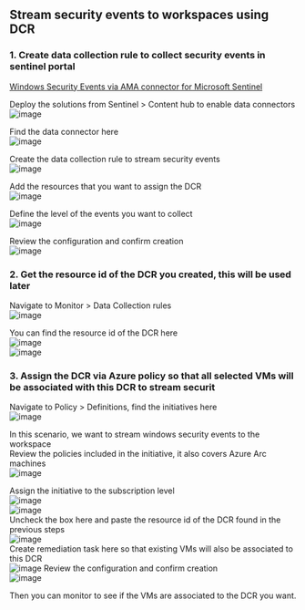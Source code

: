 ## Stream security events to workspaces using DCR 

### 1. Create data collection rule to collect security events in sentinel portal
[Windows Security Events via AMA connector for Microsoft Sentinel](https://learn.microsoft.com/en-us/azure/sentinel/data-connectors/windows-security-events-via-ama)

Deploy the solutions from Sentinel > Content hub to enable data connectors <br>
![image](https://github.com/guguji666666/GJS-Sentinel-Tips/assets/96930989/e58dcfba-49b9-4f76-bf8c-a87b6d04677d)

Find the data connector here <br>
![image](https://github.com/guguji666666/GJS-Sentinel-Tips/assets/96930989/5d84d0a2-f00a-433b-9f9f-9873c60a5929)

Create the data collection rule to stream security events <br>
![image](https://github.com/guguji666666/GJS-Sentinel-Tips/assets/96930989/ca9128cb-80b4-47a8-bafd-bb86c6b45938)

Add the resources that you want to assign the DCR <br>
![image](https://github.com/guguji666666/GJS-Sentinel-Tips/assets/96930989/cbd38b1b-f4a1-42a6-8b26-de5dc5006515)

Define the level of the events you want to collect <br>
![image](https://github.com/guguji666666/GJS-Sentinel-Tips/assets/96930989/c10902a2-4900-4670-b19a-742eb33d442a)

Review the configuration and confirm creation <br>
![image](https://github.com/guguji666666/GJS-Sentinel-Tips/assets/96930989/ca064f89-c8b3-418a-841b-e18ca1739d89)

### 2. Get the resource id of the DCR you created, this will be used later <br>

Navigate to Monitor > Data Collection rules <br>
![image](https://github.com/guguji666666/GJS-Sentinel-Tips/assets/96930989/d223185c-2d91-4a1c-811c-aedad79f9fbd)

You can find the resource id of the DCR here <br>
![image](https://github.com/guguji666666/GJS-Sentinel-Tips/assets/96930989/20c1f6e3-60b2-4a4e-8a2e-d11a78d269a6) <br>
![image](https://github.com/guguji666666/GJS-Sentinel-Tips/assets/96930989/eb9d4141-6f51-456c-b8bf-29c54004f78b)

### 3. Assign the DCR via Azure policy so that all selected VMs will be associated with this DCR to stream securit

Navigate to Policy > Definitions, find the initiatives here <br>
![image](https://github.com/guguji666666/GJS-Sentinel-Tips/assets/96930989/88dd8ddb-f7b5-4369-9cf9-979519498635)

In this scenario, we want to stream windows security events to the workspace <br>
Review the policies included in the initiative, it also covers Azure Arc machines <br>
![image](https://github.com/guguji666666/GJS-Sentinel-Tips/assets/96930989/8c7f5802-1cb4-4552-b5b8-d02bfa6dabbe)

Assign the initiative to the subscription level <br>
![image](https://github.com/guguji666666/GJS-Sentinel-Tips/assets/96930989/a0e251ed-fd13-41ba-a2ac-8325a8b31b10) <br>
![image](https://github.com/guguji666666/GJS-Sentinel-Tips/assets/96930989/2e83c57c-eda7-410c-aac1-b1d378a6edfc) <br>
Uncheck the box here and paste the resource id of the DCR found in the previous steps <br>
![image](https://github.com/guguji666666/GJS-Sentinel-Tips/assets/96930989/65eb9b3c-8ec2-4d45-bd9d-9118cc6c6596) <br>
Create remediation task here so that existing VMs will also be associated to this DCR <br>
![image](https://github.com/guguji666666/GJS-Sentinel-Tips/assets/96930989/7e96384b-72bb-4020-82f0-29f7c11aae56)
Review the configuration and confirm creation <br>
![image](https://github.com/guguji666666/GJS-Sentinel-Tips/assets/96930989/6efa72f9-2bff-425c-88e7-7432dd2b0b28)

Then you can monitor to see if the VMs are associated to the DCR you want.
                                                                                                                   
                                                                                               
